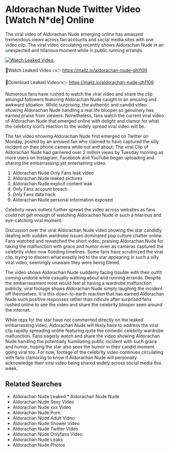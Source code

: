 ﻿# Aldorachan Nude Twitter Video [Watch N*de] Online

The viral video of ﻿Aldorachan Nude emerging online has amassed tremendous views across fan accounts and social media sites with one video clip. The viral video circulating recently shows ﻿Aldorachan Nude in an unexpected and hilarious moment while in public running errands. 

[![Watch Leaked Video.](https://miro.medium.com/v2/resize:fit:828/format:webp/1*cilzJN44JGOrTw9NJCrNHA.gif "Watch Leaked Video")](https://mailz.io/aldorachan-nude-gh1109)

🔴Watch Leaked Video 🔥👉  https://mailz.io/aldorachan-nude-gh1109 

🔴Download Leaked Video🔥👉  https://mailz.io/aldorachan-nude-gh1109 

Numerous fans have rushed to watch the viral video and share the clip amongst followers featuring ﻿Aldorachan Nude caught in an amusing and awkward situation. While surprising, the authentic and candid video showing ﻿Aldorachan Nude handling a real life blooper so genuinely has earned praise from viewers. Nonetheless, fans watch the current viral video of ﻿Aldorachan Nude that emerged online with delight and clamor for what the celebrity icon’s reaction to the widely spread viral video will be.

The fan video showing ﻿Aldorachan Nude first emerged on Twitter on Monday, posted by an amused fan who claimed to have captured the silly incident on their phone camera while out and about. The viral Clip of ﻿Aldorachan Nude had garnered over 2 million views by Tuesday morning as more users on Instagram, Facebook and YouTube began uploading and sharing the embarrassing yet entertaining video. 

1. ﻿Aldorachan Nude Only Fans leak video
2. ﻿Aldorachan Nude leaked pictures
3. ﻿Aldorachan Nude explicit content leak
4. Only Fans account breach
5. Only Fans data hack
6. ﻿Aldorachan Nude personal information exposed


Celebrity news outlets further spread the video across websites as fans could not get enough of watching ﻿Aldorachan Nude in such a hilarious and eye-catching viral moment. 

Discussion over the viral ﻿Aldorachan Nude video showing the star candidly dealing with sudden wardrobe issues dominated pop culture chatter online. Fans watched and rewatched the short video, praising ﻿Aldorachan Nude for taking the malfunction with grace and humor even as cameras captured the celebrity video now flooding timelines. Some fans have scrutinized the viral clip, trying to discern what exactly led to the star appearing in such a silly viral video, seemingly unaware they were being filmed.

The video shows ﻿Aldorachan Nude suddenly facing trouble with their outfit coming undone while casually walking about and running errands. Despite the embarrassment most would feel at having a wardrobe malfunction publicly, viral footage shows ﻿Aldorachan Nude simply laughing the incident off themselves. It is this down-to-earth reaction that has earned ﻿Aldorachan Nude such positive responses rather than ridicule after surprised fans rushed online to see the video and share the celebrity blooper seen around the internet.  

While reps for the star have not commented directly on the leaked embarrassing video, ﻿Aldorachan Nude will likely have to address the viral clip rapidly spreading online featuring quite the comedic celebrity wardrobe malfunction. Fans eagerly watch and share the video showing ﻿Aldorachan Nude handling the potentially humiliating public incident with such grace and humor, hoping the star also sees the humor in their candid moment going viral too. For now, footage of the celebrity video continues circulating with fans clamoring to know if ﻿Aldorachan Nude will personally acknowledge their viral video being shared widely across social media this week.

## Related Searches
* ﻿Aldorachan Nude Leaked
﻿* Aldorachan Nude Nude
* ﻿Aldorachan Nude Sexy Video
* ﻿Aldorachan Nude xxx Video
* ﻿Aldorachan Nude Porn
* ﻿Aldorachan Nude Adult Video
* ﻿Aldorachan Nude Shower Video
* ﻿Aldorachan Nude Twitter Video
* ﻿Aldorachan Nude Onlyfans Video
* ﻿Aldorachan Nude Leaks
* ﻿Aldorachan Nude Photos